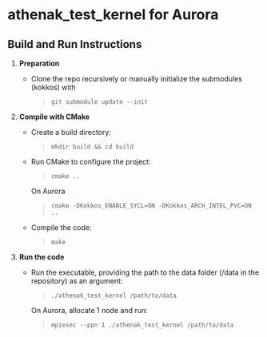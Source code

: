 # athenak_test_kernel for Aurora

## Build and Run Instructions

1. **Preparation**
   - Clone the repo recursively or manually initialize the submodules (kokkos) with
     > `git submodule update --init`

2. **Compile with CMake**
   - Create a build directory:
     > `mkdir build && cd build`
   - Run CMake to configure the project:
     > `cmake ..`

     On Aurora
     > `cmake -DKokkos_ENABLE_SYCL=ON -DKokkos_ARCH_INTEL_PVC=ON ..`
   - Compile the code:
     > `make`

3. **Run the code**
   - Run the executable, providing the path to the data folder (/data in the repository) as an argument:
     > `./athenak_test_kernel /path/to/data`

     On Aurora, allocate 1 node and run:
     > `mpiexec --ppn 1 ./athenak_test_kernel /path/to/data`
